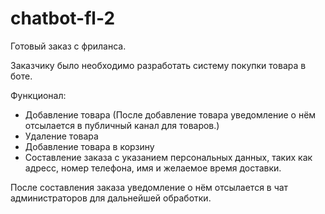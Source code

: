 # chatbot-fl-2

Готовый заказ с фриланса. 

Заказчику было необходимо разработать систему покупки товара в боте. 

Функционал: 
- Добавление товара (После добавление товара уведомление о нём отсылается в публичный канал для товаров.)
- Удаление товара
- Добавление товара в корзину
- Составление заказа с указанием персональных данных, таких как адресс, номер телефона, имя и желаемое время доставки. 

После составления заказа уведомление о нём отсылается в чат администраторов для дальнейшей обработки. 
